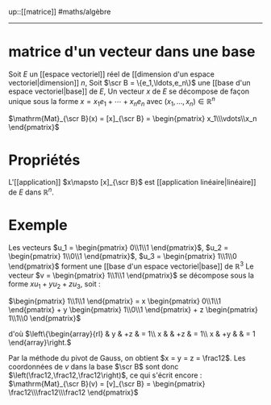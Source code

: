 up::[[matrice]]
#maths/algèbre 

----

# matrice d'un vecteur dans une base
Soit $E$ un [[espace vectoriel]] réel de [[dimension d'un espace vectoriel|dimension]] $n$,
Soit $\scr B = \{e_1,\ldots,e_n\}$ une [[base d'un espace vectoriel|base]] de $E$,
Un vecteur $x$ de $E$ se décompose de façon unique sous la forme $x = x_1e_1+\cdots+x_ne_n$ avec $(x_1,\ldots,x_n)\in\mathbb{R}^n$

$\mathrm{Mat}_{\scr B}(x) = [x]_{\scr B} = \begin{pmatrix} x_1\\\vdots\\x_n \end{pmatrix}$  
# Propriétés
L'[[application]] $x\mapsto [x]_{\scr B}$ est [[application linéaire|linéaire]] de $E$ dans $\mathbb{R}^n$.


# Exemple
Les vecteurs $u_1 = \begin{pmatrix} 0\\1\\1 \end{pmatrix}$, $u_2 = \begin{pmatrix} 1\\0\\1 \end{pmatrix}$, $u_3 = \begin{pmatrix} 1\\1\\0 \end{pmatrix}$ forment une [[base d'un espace vectoriel|base]] de $\mathbb{R}^3$
Le vecteur $v = \begin{pmatrix} 1\\1\\1 \end{pmatrix}$ se décompose sous la forme $xu_1+yu_2+zu_3$, soit :

$\begin{pmatrix} 1\\1\\1 \end{pmatrix} = x \begin{pmatrix} 0\\1\\1 \end{pmatrix} + y \begin{pmatrix} 1\\0\\1 \end{pmatrix} + z \begin{pmatrix} 1\\1\\0 \end{pmatrix}$


d'où $\left\{\begin{array}{rl} & y  & +z & = 1\\ x &    & +z & = 1\\ x & +y &    & = 1 \end{array}\right.$


Par la méthode du pivot de Gauss, on obtient $x = y = z = \frac12$. Les coordonnées de $v$ dans la base $\scr B$ sont donc $\left(\frac12,\frac12,\frac12\right)$, ce qui s'écrit encore :
$\mathrm{Mat}_{\scr B}(v) = [v]_{\scr B} = \begin{pmatrix} \frac12\\\frac12\\\frac12 \end{pmatrix}$

